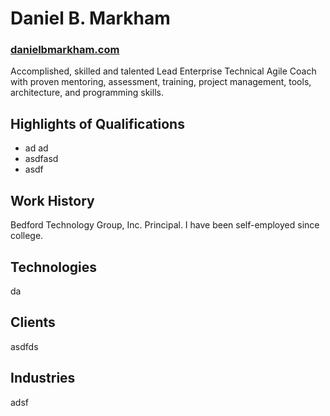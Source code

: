 # Daniel B. Markham
### [danielbmarkham.com](http://danielbmarkham.com "Personal Site")
Accomplished, skilled and talented Lead Enterprise Technical Agile Coach with proven mentoring, assessment, training, project management, tools, architecture, and programming skills.
## Highlights of Qualifications
* ad ad
* asdfasd 
* asdf 
## Work History
Bedford Technology Group, Inc. Principal. I have been self-employed since college.
## Technologies
da
## Clients
asdfds
## Industries
adsf
